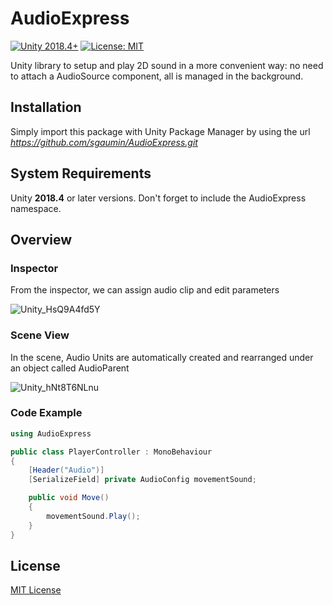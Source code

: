 # AudioExpress
[![Unity 2018.4+](https://img.shields.io/badge/unity-2018.4%2B-blue.svg)](https://unity3d.com/get-unity/download)
[![License: MIT](https://img.shields.io/badge/License-MIT-brightgreen.svg)](https://github.com/sgaumin/AudioExpress/blob/main/LICENSE.md)

Unity library to setup and play 2D sound in a more convenient way: no need to attach a AudioSource component, all is managed in the background.

## Installation
Simply import this package with Unity Package Manager by using the url *https://github.com/sgaumin/AudioExpress.git*

## System Requirements
Unity **2018.4** or later versions. Don't forget to include the AudioExpress namespace.

## Overview

### Inspector
From the inspector, we can assign audio clip and edit parameters

![Unity_HsQ9A4fd5Y](https://user-images.githubusercontent.com/16069763/194754562-21a9036e-b1dc-4176-9eda-061ce952f745.png)


### Scene View
In the scene, Audio Units are automatically created and rearranged under an object called AudioParent

![Unity_hNt8T6NLnu](https://user-images.githubusercontent.com/16069763/194754328-edc2d5b4-a147-4e91-80ed-a819ed4a50b2.png)


### Code Example
```csharp
using AudioExpress

public class PlayerController : MonoBehaviour
{
	[Header("Audio")]
	[SerializeField] private AudioConfig movementSound;

	public void Move()
	{
		movementSound.Play();
	}
}
```
## License

[MIT License](https://github.com/sgaumin/AudioExpress/blob/main/LICENSE.md)
